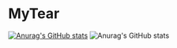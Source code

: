 # MyTear

[![Anurag's GitHub stats](https://github-readme-stats.vercel.app/api?username=gillsang)](https://github.com/anuraghazra/github-readme-stats)
![Anurag's GitHub stats](https://github-readme-stats.vercel.app/api?username=gillsang&show_icons=true&theme=radical)
